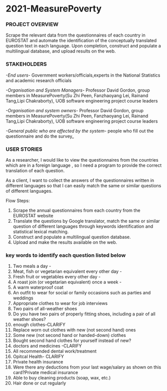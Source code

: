 # 2021-MeasurePoverty

### PROJECT OVERVIEW
Scrape the relevant data from the questionnaires of each country in EUROSTAT and automate the identification of the conceptually translated question text in each language. Upon completion, construct and populate a multilingual database, and upload results on the web.



### STAKEHOLDERS

_-End users-_ Government workers/officials,experts in the National Statistics and academic research officials 

_-Organisation and System Managers-_ Professor David Gordon, group members in MeasurePoverty(Su Zhi Peen, Fanzhaoyang Lei, Rainand Tang,Lipi Chakraborty), UOB software engineering project course leaders

_-Organisation and system owners-_ Professor David Gordon, group members in MeasurePoverty(Su Zhi Peen, Fanzhaoyang Lei, Rainand Tang,Lipi Chakraborty), UOB software engineering project course leaders

_-General public who are affected by the system-_ people who fill out the questionnaire and do the survey_




### USER STORIES


As a researcher, I would like to view the questionnaires from the countries which are in a foreign language , so I need a program to provide the correct translation of each question.

As a client, I want to collect the answers of the questionnaires written in different languages so that I can easily match the same or similar questions of different languages.



Flow Steps:
1. Scrape the annual questionnaires from each country from the EUROSTAT website
2. Translate the questions by Google translator, match the same or similar question of different languages through keywords identification and statistical lexical matching.
3. Construct and populate a multilingual question database.
4. Upload and make the results available on the web.



### key words to identify each question listed below

1. Two meals a day - 
2. Meat, fish or vegetarian equivalent every other day - 
3. Fresh fruit or vegetables every other day -
4. A roast join (or vegetarian equivalent) once a week -
5. A warm waterproof coat
6. An outfit to wear for social or family occasions such as parties and weddings
7. Appropriate clothes to wear for job interviews
8. Two pairs of all-weather shoes
9. Do you have two pairs of properly fitting shoes, including a pair of all weather shoes?
10. enough clothes-CLARIFY
11. Replace worn out clothes with new (not second hand) ones
12. Some new (not second hand or handed-down) clothes
13. Bought second hand clothes for yourself instead of new?
14. doctors and medicines -CLARIFY
15. All recommended dental work/treatment
16. Opitcal Health- CLARIFY 
17. Private health insurance 
18. Were there any deductions from your last wage/salary as shown on this card?Private medical insurance
19. Able to buy cleaning products (soap, wax, etc.)
20. Hair done or cut regularly






